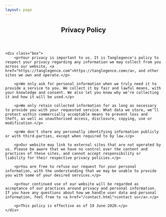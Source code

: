 ```yaml
---
layout: page
---
```


<section id="main" class="container 75%">
    <header>
        <h2>Privacy Policy</h2>
    </header>

    <div class="box">
        <p>Your privacy is important to us. It is Tanglegence's policy to respect your privacy regarding any information we may collect from you across our website, <a href="https://tanglegence.com">https://tanglegence.com</a>, and other sites we own and operate.</p>

        <p>We only ask for personal information when we truly need it to provide a service to you. We collect it by fair and lawful means, with your knowledge and consent. We also let you know why we’re collecting it and how it will be used.</p>

        <p>We only retain collected information for as long as necessary to provide you with your requested service. What data we store, we’ll protect within commercially acceptable means to prevent loss and theft, as well as unauthorised access, disclosure, copying, use or modification.</p>

        <p>We don't share any personally identifying information publicly or with third-parties, except when required to by law.</p>

        <p>Our website may link to external sites that are not operated by us. Please be aware that we have no control over the content and practices of these sites, and cannot accept responsibility or liability for their respective privacy policies.</p>

        <p>You are free to refuse our request for your personal information, with the understanding that we may be unable to provide you with some of your desired services.</p>

        <p>Your continued use of our website will be regarded as acceptance of our practices around privacy and personal information. If you have any questions about how we handle user data and personal information, feel free to <a href="/contact.html">contact us</a>.</p>

        <p>This policy is effective as of 19 June 2020.</p>
    </div>
</section>
